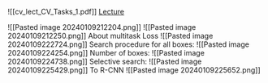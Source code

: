 ![[cv_lect_CV_Tasks_1.pdf]]
[Lecture](https://youtu.be/y521xBOpYAE?si=BzB-bQKufzHWJFMq)

![[Pasted image 20240109212204.png]]
![[Pasted image 20240109212250.png]]
About multitask Loss
![[Pasted image 20240109222724.png]]
Search procedure for all boxes:
![[Pasted image 20240109224254.png]]
Number of boxes:
![[Pasted image 20240109224738.png]]
Selective search:
![[Pasted image 20240109225429.png]]
To R-CNN
![[Pasted image 20240109225652.png]]